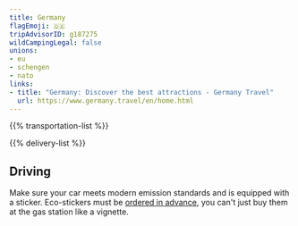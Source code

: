 ```yaml
---
title: Germany
flagEmoji: 🇩🇪
tripAdvisorID: g187275
wildCampingLegal: false
unions:
- eu
- schengen
- nato
links:
- title: "Germany: Discover the best attractions - Germany Travel"
  url: https://www.germany.travel/en/home.html
---
```


{{% transportation-list %}}

{{% delivery-list %}}

## Driving

Make sure your car meets modern emission standards and is equipped with a sticker. Eco-stickers must be [ordered in advance](https://www.green-zones.eu/en/products), you can't just buy them at the gas station like a vignette.
